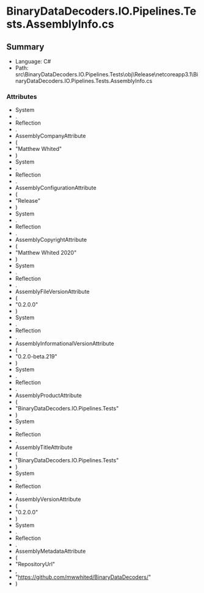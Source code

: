 ﻿# BinaryDataDecoders.IO.Pipelines.Tests.AssemblyInfo.cs

## Summary

* Language: C#
* Path: src\BinaryDataDecoders.IO.Pipelines.Tests\obj\Release\netcoreapp3.1\BinaryDataDecoders.IO.Pipelines.Tests.AssemblyInfo.cs

### Attributes

 - System
 - .
 - Reflection
 - .
 - AssemblyCompanyAttribute
 - (
 - "Matthew Whited"
 - )
 - System
 - .
 - Reflection
 - .
 - AssemblyConfigurationAttribute
 - (
 - "Release"
 - )
 - System
 - .
 - Reflection
 - .
 - AssemblyCopyrightAttribute
 - (
 - "Matthew Whited 2020"
 - )
 - System
 - .
 - Reflection
 - .
 - AssemblyFileVersionAttribute
 - (
 - "0.2.0.0"
 - )
 - System
 - .
 - Reflection
 - .
 - AssemblyInformationalVersionAttribute
 - (
 - "0.2.0-beta.219"
 - )
 - System
 - .
 - Reflection
 - .
 - AssemblyProductAttribute
 - (
 - "BinaryDataDecoders.IO.Pipelines.Tests"
 - )
 - System
 - .
 - Reflection
 - .
 - AssemblyTitleAttribute
 - (
 - "BinaryDataDecoders.IO.Pipelines.Tests"
 - )
 - System
 - .
 - Reflection
 - .
 - AssemblyVersionAttribute
 - (
 - "0.2.0.0"
 - )
 - System
 - .
 - Reflection
 - .
 - AssemblyMetadataAttribute
 - (
 - "RepositoryUrl"
 - ,
 - "https://github.com/mwwhited/BinaryDataDecoders/"
 - )

